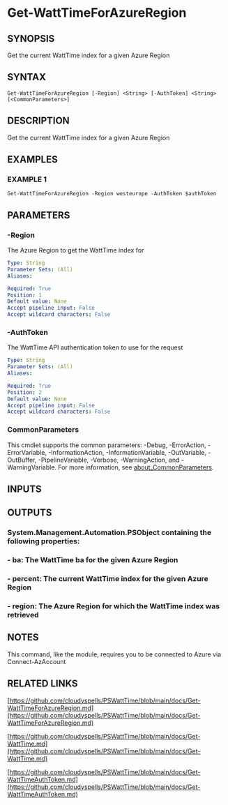 # Get-WattTimeForAzureRegion

## SYNOPSIS
Get the current WattTime index for a given Azure Region

## SYNTAX

```
Get-WattTimeForAzureRegion [-Region] <String> [-AuthToken] <String> [<CommonParameters>]
```

## DESCRIPTION
Get the current WattTime index for a given Azure Region

## EXAMPLES

### EXAMPLE 1
```
Get-WattTimeForAzureRegion -Region westeurope -AuthToken $authToken
```

## PARAMETERS

### -Region
The Azure Region to get the WattTime index for

```yaml
Type: String
Parameter Sets: (All)
Aliases:

Required: True
Position: 1
Default value: None
Accept pipeline input: False
Accept wildcard characters: False
```

### -AuthToken
The WattTime API authentication token to use for the request

```yaml
Type: String
Parameter Sets: (All)
Aliases:

Required: True
Position: 2
Default value: None
Accept pipeline input: False
Accept wildcard characters: False
```

### CommonParameters
This cmdlet supports the common parameters: -Debug, -ErrorAction, -ErrorVariable, -InformationAction, -InformationVariable, -OutVariable, -OutBuffer, -PipelineVariable, -Verbose, -WarningAction, and -WarningVariable. For more information, see [about_CommonParameters](http://go.microsoft.com/fwlink/?LinkID=113216).

## INPUTS

## OUTPUTS

### System.Management.Automation.PSObject containing the following properties:
### - ba: The WattTime ba for the given Azure Region
### - percent: The current WattTime index for the given Azure Region
### - region: The Azure Region for which the WattTime index was retrieved
## NOTES
This command, like the module, requires you to be connected to Azure via Connect-AzAccount

## RELATED LINKS

[https://github.com/cloudyspells/PSWattTime/blob/main/docs/Get-WattTimeForAzureRegion.md](https://github.com/cloudyspells/PSWattTime/blob/main/docs/Get-WattTimeForAzureRegion.md)

[https://github.com/cloudyspells/PSWattTime/blob/main/docs/Get-WattTime.md](https://github.com/cloudyspells/PSWattTime/blob/main/docs/Get-WattTime.md)

[https://github.com/cloudyspells/PSWattTime/blob/main/docs/Get-WattTimeAuthToken.md](https://github.com/cloudyspells/PSWattTime/blob/main/docs/Get-WattTimeAuthToken.md)

